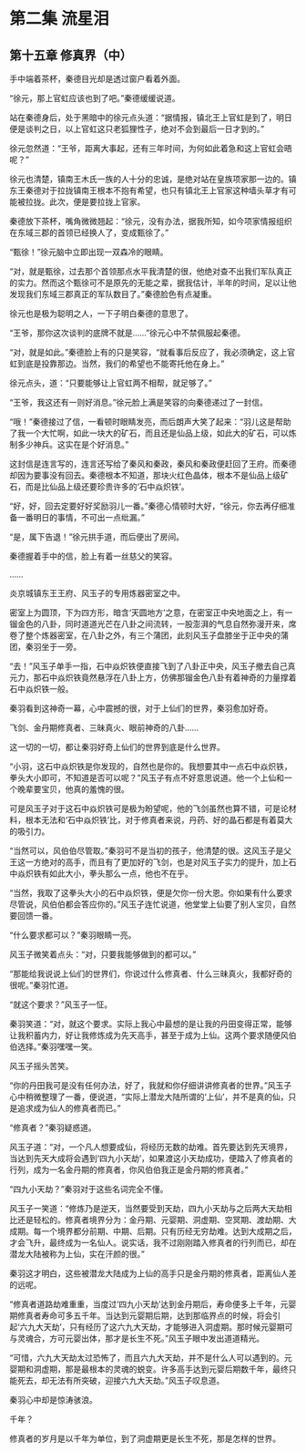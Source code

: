 # 第二集 流星泪

## 第十五章 修真界（中）

手中端着茶杯，秦德目光却是透过窗户看着外面。

“徐元，那上官虹应该也到了吧。”秦德缓缓说道。

站在秦德身后，处于黑暗中的徐元点头道：“据情报，镇北王上官虹是到了，明日便是谈判之日，以上官虹这只老狐狸性子，绝对不会到最后一日才到的。”

徐元忽然道：“王爷，距离大事起，还有三年时间，为何如此着急和这上官虹会晤呢？”

徐元也清楚，镇南王木氏一族的人十分的忠诚，是绝对站在皇族项家那一边的。镇东王秦德对于拉拢镇南王根本不抱有希望，也只有镇北王上官家这种墙头草才有可能被拉拢。此次，便是要拉拢上官家。

秦德放下茶杯，嘴角微微翘起：“徐元，没有办法，据我所知，如今项家情报组织在东域三郡的首领已经换人了，变成甄徐了。”

“甄徐！”徐元脑中立即出现一双森冷的眼睛。

“对，就是甄徐，过去那个首领那点水平我清楚的很，他绝对查不出我们军队真正的实力。然而这个甄徐可不是原先的无能之辈，据我估计，半年的时间，足以让他发现我们东域三郡真正的军队数目了。”秦德脸色有点凝重。

徐元也是极为聪明之人，一下子明白秦德的意思了。

“王爷，那你这次谈判的底牌不就是……”徐元心中不禁佩服起秦德。

“对，就是如此。”秦德脸上有的只是笑容，“就看事后反应了，我必须确定，这上官虹到底是投靠那边。当然，我们的希望也不能寄托他在身上。”

徐元点头，道：“只要能够让上官虹两不相帮，就足够了。”

“王爷，我这还有一则好消息。”徐元脸上满是笑容的向秦德递过了一封信。

“哦！”秦德接过了信，一看顿时眼睛发亮，而后朗声大笑了起来：“羽儿这是帮助了我一个大忙啊，如此一块大的矿石，而且还是仙品上级，如此大的矿石，可以炼制多少神兵。这实在是个好消息。”

这封信是连言写的，连言还写给了秦风和秦政，秦风和秦政便赶回了王府。而秦德却因为要事没有回去。秦德根本不知道，那块火红色晶体，根本不是仙品上级矿石，而是比仙品上级还要珍贵许多的‘石中焱炽铁’。

“好，好，回去定要好好奖励羽儿一番。”秦德心情顿时大好，“徐元，你去再仔细准备一番明日的事情，不可出一点纰漏。”

“是，属下告退！”徐元拱手道，而后便出了房间。

秦德握着手中的信，脸上有着一丝慈父的笑容。

……

炎京城镇东王王府、风玉子的专用炼器密室之中。

密室上为圆顶，下为四方形，暗含‘天圆地方’之意，在密室正中央地面之上，有一镏金色的八卦，同时道道光芒在八卦之间流转，一股澎湃的气息自然弥漫开来，席卷了整个炼器密室，在八卦之外，有三个蒲团，此刻风玉子盘膝坐于正中央的蒲团，秦羽坐于一旁。

“去！”风玉子单手一指，石中焱炽铁便直接飞到了八卦正中央，风玉子撤去自己真元力，那石中焱炽铁竟然悬浮在八卦上方，仿佛那镏金色八卦有着神奇的力量撑着石中焱炽铁一般。

秦羽看到这神奇一幕，心中震撼的很，对于上仙们的世界，秦羽愈加好奇。

飞剑、金丹期修真者、三昧真火、眼前神奇的八卦……

这一切的一切，都让秦羽好奇上仙们的世界到底是什么世界。

“小羽，这石中焱炽铁是你发现的，自然也是你的。我想要其中一点石中焱炽铁，拳头大小即可，不知道是否可以呢？”风玉子有点不好意思说道。他一个上仙和一个晚辈要宝贝，他真的羞愧的很。

可是风玉子对于这石中焱炽铁可是极为盼望呢，他的飞剑虽然也算不错，可是论材料，根本无法和‘石中焱炽铁’比，对于修真者来说，丹药、好的晶石都是有着莫大的吸引力。

“当然可以，风伯伯尽管取。”秦羽可不是当初的孩子，他清楚的很。这风玉子是父王这一方绝对的高手，而且有了更加好的飞剑，也是对风玉子实力的提升，加上石中焱炽铁有如此大小，拳头那么一点，他也不在乎。

“当然，我取了这拳头大小的石中焱炽铁，便是欠你一份大恩。你如果有什么要求尽管说，风伯伯都会答应你的。”风玉子连忙说道，他堂堂上仙要了别人宝贝，自然要回馈一番。

“什么要求都可以？”秦羽眼睛一亮。

风玉子微笑着点头：“对，只要我能够做到的都可以。”

“那能给我说说上仙们的世界们，你说过什么修真者、什么三昧真火，我都好奇的很呢。”秦羽忙道。

“就这个要求？”风玉子一怔。

秦羽笑道：“对，就这个要求。实际上我心中最想的是让我的丹田变得正常，能够让我积蓄内力，好让我修炼成为先天高手，甚至于成为上仙。这两个要求随便风伯伯选择。”秦羽嘿嘿一笑。

风玉子摇头苦笑。

“你的丹田我可是没有任何办法，好了，我就和你仔细讲讲修真者的世界。”风玉子心中稍微整理了一番，便说道，“实际上潜龙大陆所谓的‘上仙’，并不是真的仙，只是追求成为仙人的修真者而已。”

“修真者？”秦羽疑惑道。

风玉子道：“对，一个凡人想要成仙，将经历无数的劫难。首先要达到先天境界，当达到先天大成将会遇到‘四九小天劫’，如果渡这小天劫成功，便踏入了修真者的行列，成为一名金丹期的修真者，你风伯伯我正是金丹期的修真者。”

“四九小天劫？”秦羽对于这些名词完全不懂。

风玉子一笑道：“修炼乃是逆天，当然要受到天劫，四九小天劫与之后两大天劫相比还是轻松的。修真者境界分为：金丹期、元婴期、洞虚期、空冥期、渡劫期、大成期。每一个境界都分前期、中期、后期。只有历经无穷劫难。达到大成期之后，才会飞升，最终成为一名仙人。说实话，我不过刚刚踏入修真者的行列而已，却在潜龙大陆被称为上仙，实在汗颜的很。”

秦羽这才明白，这些被潜龙大陆成为上仙的高手只是金丹期的修真者，距离仙人差的远呢。

“修真者道路劫难重重，当度过‘四九小天劫’达到金丹期后，寿命便多上千年，元婴期修真者寿命可多五千年。当达到元婴期后期，达到那临界点的时候，将会引起‘六九大天劫’，只有经历了这六九大天劫，才能够进入洞虚期。那时候元婴期可与灵魂合，方可元婴出体，那才是长生不死。”风玉子眼中发出道道精光。

“可惜，六九大天劫太过恐怖了，而且六九大天劫，并不是什么人可以遇到的。元婴期和洞虚期，那是最根本的灵魂的蜕变。许多高手达到元婴后期数千年，最终只能死去，却无法有所突破，迎接六九大天劫。”风玉子叹息道。

秦羽心中却是惊涛骇浪。

千年？

修真者的岁月是以千年为单位，到了洞虚期更是长生不死，那是怎样的世界。
